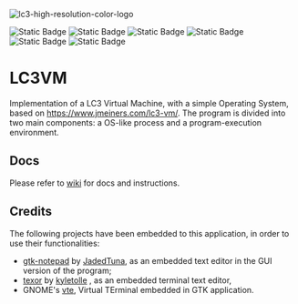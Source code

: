 ![lc3-high-resolution-color-logo](https://github.com/Samuele95/LC3VM/assets/94041647/8304e0d8-40f1-4b64-b3bf-07af4298e57f)

![Static Badge](https://img.shields.io/badge/Made%20with-C-blue?style=for-the-badge&logo=C)
![Static Badge](https://img.shields.io/badge/https%3A%2F%2Fimg.shields.io%2Fbadge%2Fany_text-Flex-red?label=tool) 
![Static Badge](https://img.shields.io/badge/https%3A%2F%2Fimg.shields.io%2Fbadge%2Fany_text-Bison-red?label=tool)
![Static Badge](https://img.shields.io/badge/Maintained%3F-yes-green.svg)
![Static Badge](https://img.shields.io/github/license/Samuele95/LC3VM.svg)
![Static Badge](https://img.shields.io/github/issues-pr/Samuele95/LC3VM.svg)


# LC3VM
Implementation of a LC3 Virtual Machine, with a simple Operating System, based on https://www.jmeiners.com/lc3-vm/.
The program is divided into two main components: a OS-like process and a program-execution environment.

## Docs
Please refer to [wiki](https://github.com/Samuele95/LC3VM/wiki) for docs and instructions.

## Credits
The following projects have been embedded to this application, in order to use their functionalities:
- [gtk-notepad](https://github.com/JadedTuna/gtk-notepad.git) by [JadedTuna](https://github.com/JadedTuna), as an embedded text editor in the GUI version of the program;
- [texor](https://github.com/kyletolle/texor.git) by [kyletolle](https://github.com/kyletolle) , as an embedded terminal text editor,
- GNOME's [vte](https://github.com/GNOME/vte.git), Virtual TErminal embedded in GTK application.
